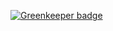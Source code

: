 
[![Greenkeeper badge](https://badges.greenkeeper.io/danwdart/dandart.svg)](https://greenkeeper.io/)
